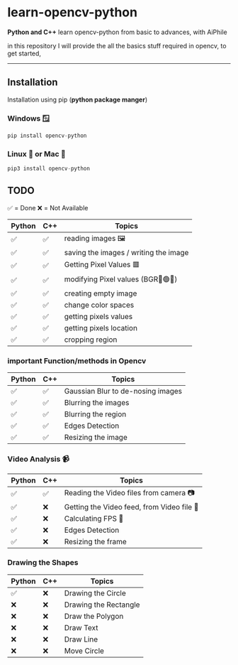# learn-opencv-python
**Python and C++**
learn opencv-python from basic to advances, with AiPhile

in this  repository I will provide the all the basics stuff required in opencv, to get started, 


---
## Installation
Installation using pip (**python package manger**)

### Windows 🪟
```python 
pip install opencv-python
```
### Linux 🐧 or Mac 🍎

```python 
pip3 install opencv-python
```

## TODO
✅ = Done 
❌ = Not Available 

|**Python** |**C++**| **Topics**|
|----|--------|-----|
✅| ✅|reading images 🖼️ |
| ✅ |✅| saving the images / writing the image  
| ✅ |✅| Getting Pixel Values 🟥 |  
| ✅ |✅| modifying Pixel values (BGR🔵🟢🔴)  
| ✅ |✅|creating empty image 
| ✅ |✅| change color spaces 
| ✅ |✅| getting pixels values  
| ✅ |✅| getting pixels location 
| ✅ |✅| cropping region  

### important Function/methods in Opencv
|**Python**| **C++** |**Topics**|       
|----|--------|-----| 
| ✅| ✅| Gaussian Blur to  de-nosing images 
| ✅| ✅| Blurring the images 
| ✅| ✅| Blurring the region  
| ✅| ✅| Edges Detection  
| ✅| ✅| Resizing the image 

### Video Analysis :video_camera:
|**Python**| **C++** |**Topics**|       
|----|--------|-----|
| ✅| ✅| Reading the Video files from camera 📷
| ✅| :x:| Getting the Video feed, from Video file 📁
| ✅| :x:| Calculating FPS 🧲
| ✅| :x:| Edges Detection  
| ✅| :x:| Resizing the frame


### Drawing the Shapes
|**Python**| **C++** |**Topics**|       
|----|--------|-----|
| ✅| :x:| Drawing the Circle 
| :x:| :x:| Drawing the Rectangle 
|:x:| :x:|Draw the Polygon
| ❌| :x:| Draw Text 
| :x:| :x:| Draw Line
|:x: | :x: | Move Circle
